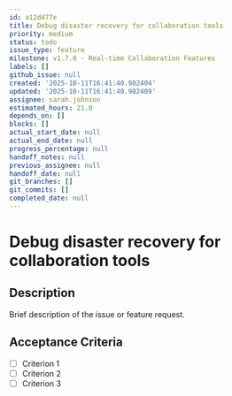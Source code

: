 ```yaml
---
id: a12d477e
title: Debug disaster recovery for collaboration tools
priority: medium
status: todo
issue_type: feature
milestone: v1.7.0 - Real-time Collaboration Features
labels: []
github_issue: null
created: '2025-10-11T16:41:40.982404'
updated: '2025-10-11T16:41:40.982409'
assignee: sarah.johnson
estimated_hours: 21.0
depends_on: []
blocks: []
actual_start_date: null
actual_end_date: null
progress_percentage: null
handoff_notes: null
previous_assignee: null
handoff_date: null
git_branches: []
git_commits: []
completed_date: null
---
```


# Debug disaster recovery for collaboration tools

## Description

Brief description of the issue or feature request.

## Acceptance Criteria

- [ ] Criterion 1
- [ ] Criterion 2
- [ ] Criterion 3